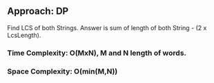 ## Approach: DP
Find LCS of both Strings. Answer is sum of length of both String - (2 x LcsLength).
​
### Time Complexity: O(MxN), M and N length of words.
### Space Complexity: O(min(M,N))
